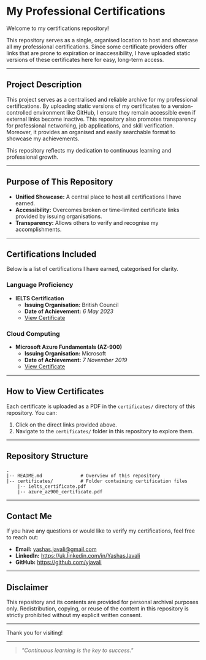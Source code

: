 # **My Professional Certifications**

Welcome to my certifications repository!

This repository serves as a single, organised location to host and showcase all my professional certifications. Since some certificate providers offer links that are prone to expiration or inaccessibility, I have uploaded static versions of these certificates here for easy, long-term access.

---

## **Project Description**
This project serves as a centralised and reliable archive for my professional certifications. By uploading static versions of my certificates to a version-controlled environment like GitHub, I ensure they remain accessible even if external links become inactive. This repository also promotes transparency for professional networking, job applications, and skill verification. Moreover, it provides an organised and easily searchable format to showcase my achievements.  

This repository reflects my dedication to continuous learning and professional growth.

---

## **Purpose of This Repository**
- **Unified Showcase:** A central place to host all certifications I have earned.
- **Accessibility:** Overcomes broken or time-limited certificate links provided by issuing organisations.
- **Transparency:** Allows others to verify and recognise my accomplishments.

---

## **Certifications Included**

Below is a list of certifications I have earned, categorised for clarity.

### **Language Proficiency**
- **IELTS Certification**
  - **Issuing Organisation:** British Council
  - **Date of Achievement:** *6 May 2023*
  - [View Certificate](./certificates/ielts_certificate.pdf)

### **Cloud Computing**
- **Microsoft Azure Fundamentals (AZ-900)**
  - **Issuing Organisation:** Microsoft
  - **Date of Achievement:** *7 November 2019*
  - [View Certificate](./certificates/azure_az900_certificate.pdf)

---

## **How to View Certificates**

Each certificate is uploaded as a PDF in the `certificates/` directory of this repository. You can:
1. Click on the direct links provided above.
2. Navigate to the `certificates/` folder in this repository to explore them.

---

## **Repository Structure**
```
.
|-- README.md              # Overview of this repository
|-- certificates/          # Folder containing certification files
    |-- ielts_certificate.pdf
    |-- azure_az900_certificate.pdf
```

---

## **Contact Me**
If you have any questions or would like to verify my certifications, feel free to reach out:
- **Email:** yashas.javali@gmail.com
- **LinkedIn:** https://uk.linkedin.com/in/YashasJavali
- **GitHub:** https://github.com/yjavali

---

## **Disclaimer**
This repository and its contents are provided for personal archival purposes only. Redistribution, copying, or reuse of the content in this repository is strictly prohibited without my explicit written consent.

---

Thank you for visiting!

---

> *"Continuous learning is the key to success."*

